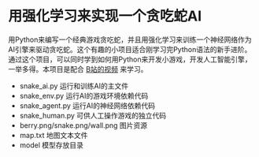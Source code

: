 # 用强化学习来实现一个贪吃蛇AI

用Python来编写一个经典游戏贪吃蛇，并且用强化学习来训练一个神经网络作为AI引擎来驱动贪吃蛇。这个有趣的小项目适合刚学习完Python语法的新手进阶。通过这个项目，可以同时学到如何用Python来开发小游戏，开发人工智能引擎，一举多得。本项目是配合 [B站的视频](https://www.bilibili.com/video/BV1CF411d7pd) 来学习。

- snake_ai.py 运行和训练AI的主文件
- snake_env.py 运行AI的游戏环境依赖代码
- snake_agent.py 运行AI的神经网络依赖代码
- snake_human.py 可供人工操作游戏的独立代码
- berry.png/snake.png/wall.png 图片资源
- map.txt 地图文本文件
- model 模型存放目录
